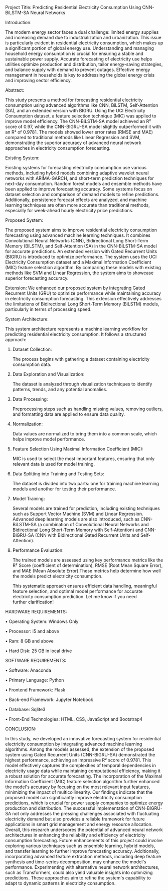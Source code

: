 Project Title: Predicting Residential Electricity Consumption Using CNN-BiLSTM-SA Neural Networks

Introduction:

 The modern energy sector faces a dual challenge: limited energy supplies and increasing demand due to industrialization and urbanization. This issue is particularly evident in residential electricity consumption, which makes up a significant portion of global energy use. Understanding and managing household energy consumption is crucial for ensuring a stable and sustainable power supply. Accurate forecasting of electricity use helps utilities optimize production and distribution, tailor energy-saving strategies, and balance supply with demand to prevent outages. Effective energy management in households is key to addressing the global energy crisis and improving sector efficiency.

Abstract:

 This study presents a method for forecasting residential electricity consumption using advanced algorithms like CNN, BiLSTM, Self-Attention (SA), and an extended version with BIGRU. Using the UCI Electricity Consumption dataset, a feature selection technique (MIC) was applied to improve model efficiency. The CNN-BiLSTM-SA model achieved an R² score of 0.97, while the CNN-BIGRU-SA model slightly outperformed it with an R² of 0.9781. The models showed lower error rates (RMSE and MAE) compared to traditional methods like Linear Regression and SVM, demonstrating the superior accuracy of advanced neural network approaches in electricity consumption forecasting.

Existing System:

  Existing systems for forecasting electricity consumption use various methods, including hybrid models combining adaptive wavelet neural networks with ARIMA-GARCH, and short-term prediction techniques for next-day consumption. Random forest models and ensemble methods have been applied to improve forecasting accuracy. Some systems focus on dataset selection and comparison of demand models to refine predictions. Additionally, persistence forecast effects are analyzed, and machine learning techniques are often more accurate than traditional methods, especially for week-ahead hourly electricity price predictions.

Proposed System:

 The proposed system aims to improve residential electricity consumption forecasting using advanced machine learning techniques. It combines Convolutional Neural Networks (CNN), Bidirectional Long Short-Term Memory (BiLSTM), and Self-Attention (SA) in the CNN-BiLSTM-SA model for accurate predictions. An extended version with Gated Recurrent Units (BIGRU) is introduced to optimize performance. The system uses the UCI Electricity Consumption dataset and a Maximal Information Coefficient (MIC) feature selection algorithm. By comparing these models with existing methods like SVM and Linear Regression, the system aims to showcase superior forecasting accuracy.

Extension:
  We enhanced our proposed system by integrating Gated Recurrent Units (GRU) to optimize performance while maintaining accuracy in electricity consumption forecasting. This extension effectively addresses the limitations of Bidirectional Long Short-Term Memory (BiLSTM) models, particularly in terms of processing speed.

System Architecture:

  This system architecture represents a machine learning workflow for predicting residential electricity consumption. It follows a structured approach:

1. Dataset Collection:

     The process begins with gathering a dataset containing electricity consumption data.

2. Data Exploration and Visualization:

    The dataset is analyzed through visualization techniques to identify patterns, trends, and any potential anomalies.

3. Data Processing:

    Preprocessing steps such as handling missing values, removing outliers, and formatting data are applied to ensure data quality.

4. Normalization:

    Data values are normalized to bring them into a common scale, which helps improve model performance.

5. Feature Selection Using Maximal Information Coefficient (MIC):

   MIC is used to select the most important features, ensuring that only relevant data is used for model training.

6. Data Splitting into Training and Testing Sets:

   The dataset is divided into two parts: one for training machine learning models and another for testing their performance.

7. Model Training:

    Several models are trained for prediction, including existing techniques such as Support Vector Machine (SVM) and Linear Regression.  Advanced deep learning models are also introduced, such as CNN-BiLSTM-SA (a combination of Convolutional Neural Networks and Bidirectional Long Short-Term Memory with Self-Attention) and CNN-BiGRU-SA (CNN with Bidirectional Gated Recurrent Units and Self-Attention).

8. Performance Evaluation:

    The trained models are assessed using key performance metrics like the R² Score (coefficient of determination), RMSE (Root Mean Square Error), and MAE (Mean Absolute Error).These metrics help determine how well the models predict electricity consumption.

     This systematic approach ensures efficient data handling, meaningful feature selection, and optimal model performance for accurate electricity consumption prediction. Let me know if you need further clarification!

HARDWARE REQUIREMENTS:

  •	Operating System: Windows Only

  •	Processor: i5 and above

  •	Ram: 8 GB and above 

  •	Hard Disk: 25 GB in local drive

SOFTWARE REQUIREMENTS:

  •	Software: Anaconda

  •	Primary Language: Python

  •	Frontend Framework: Flask

  •	Back-end Framework: Jupyter Notebook

  •	Database: Sqlite3

  •	Front-End Technologies: HTML, CSS, JavaScript and Bootstrap4


CONCLUSION:

In this study, we developed an innovative forecasting system for residential electricity consumption by integrating advanced machine learning algorithms. Among the models assessed, the extension of the proposed system using Gated Recurrent Units (CNN-BIGRU-SA) demonstrated the highest performance, achieving an impressive R² score of 0.9781. This model effectively captures the complexities of temporal dependencies in electricity usage data while maintaining computational efficiency, making it a robust solution for accurate forecasting. The incorporation of the Maximal Information Coefficient (MIC) feature selection algorithm further enhanced the model's accuracy by focusing on the most relevant input features, minimizing the impact of multicollinearity. Our findings indicate that the proposed model can significantly improve electricity consumption predictions, which is crucial for power supply companies to optimize energy production and distribution. The successful implementation of CNN-BIGRU-SA not only addresses the pressing challenges associated with fluctuating electricity demand but also provides a reliable framework for future applications in smart grid management and energy resource allocation. Overall, this research underscores the potential of advanced neural network architectures in enhancing the reliability and efficiency of electricity consumption forecasting.
Future enhancements of this project could involve exploring various techniques such as ensemble learning, hybrid models, and transfer learning to further improve forecasting accuracy. Additionally, incorporating advanced feature extraction methods, including deep feature synthesis and time-series decomposition, may enhance the model's performance. Experimenting with alternative neural network architectures, such as Transformers, could also yield valuable insights into optimizing predictions. These approaches aim to refine the system's capability to adapt to dynamic patterns in electricity consumption.
